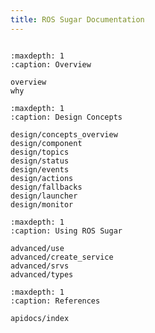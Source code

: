 ```yaml
---
title: ROS Sugar Documentation
---
```



```{include} overview.md

```

```{toctree}
:maxdepth: 1
:caption: Overview

overview
why
```


```{toctree}
:maxdepth: 1
:caption: Design Concepts

design/concepts_overview
design/component
design/topics
design/status
design/events
design/actions
design/fallbacks
design/launcher
design/monitor
```

```{toctree}
:maxdepth: 1
:caption: Using ROS Sugar

advanced/use
advanced/create_service
advanced/srvs
advanced/types
```

<!-- # References -->

```{toctree}
:maxdepth: 1
:caption: References

apidocs/index
```
